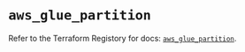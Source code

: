 # `aws_glue_partition`

Refer to the Terraform Registory for docs: [`aws_glue_partition`](https://registry.terraform.io/providers/hashicorp/aws/5.9.0/docs/resources/glue_partition).
